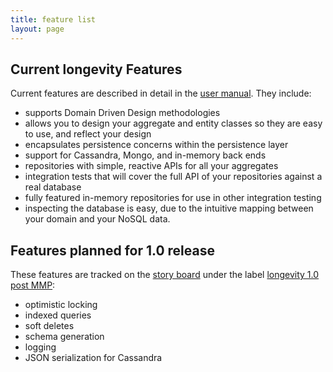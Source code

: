 ```yaml
---
title: feature list
layout: page
---
```


## Current longevity Features

Current features are described in detail in the [user
manual](manual). They include:

- supports Domain Driven Design methodologies
- allows you to design your aggregate and entity classes so they are
  easy to use, and reflect your design
- encapsulates persistence concerns within the persistence layer
- support for Cassandra, Mongo, and in-memory back ends
- repositories with simple, reactive APIs for all your aggregates
- integration tests that will cover the full API of your repositories
  against a real database
- fully featured in-memory repositories for use in other integration testing
- inspecting the database is easy, due to the intuitive mapping
  between your domain and your NoSQL data.

## Features planned for 1.0 release

These features are tracked on the [story
board](https://www.pivotaltracker.com/n/projects/1231978) under the
label [longevity 1.0 post
MMP](https://www.pivotaltracker.com/epic/show/1769462):

- optimistic locking
- indexed queries
- soft deletes
- schema generation
- logging
- JSON serialization for Cassandra
